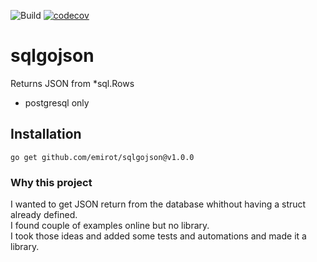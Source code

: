 ![Build](https://github.com/emirot/sqlgojson/actions/workflows/ci-test.yml/badge.svg) [![codecov](https://codecov.io/gh/emirot/sqlgojson/branch/main/graph/badge.svg?token=CW5OW8DPX1)](https://codecov.io/gh/emirot/sqlgojson)

# sqlgojson

Returns JSON from *sql.Rows

- postgresql only

## Installation

```
go get github.com/emirot/sqlgojson@v1.0.0
```


### Why this project

I wanted to get JSON return from the database whithout having a struct already defined.  
I found couple of examples online but no library.  
I took those ideas and added some tests and automations and made it a library.  
